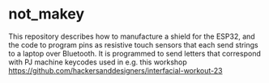# not_makey
This repository describes how to manufacture a shield for the ESP32, and the code to program pins as resistive touch sensors that each send strings to a laptop over Bluetooth. It is programmed to send letters that correspond with PJ machine keycodes used in e.g. this workshop https://github.com/hackersanddesigners/interfacial-workout-23
